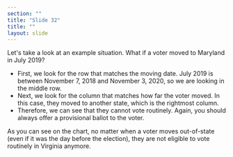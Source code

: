 ```yaml
---
section: ""
title: "Slide 32"
title: ""
layout: slide
---
```


Let's take a look at an example situation. What if a voter moved to Maryland in July 2019?

- First, we look for the row that matches the moving date. July 2019 is between November 7, 2018 and November 3, 2020, so we are looking in the middle row.
- Next, we look for the column that matches how far the voter moved. In this case, they moved to another state, which is the rightmost column.
- Therefore, we can see that they cannot vote routinely. Again, you should always offer a provisional ballot to the voter.

As you can see on the chart, no matter when a voter moves out-of-state (even if it was the day before the election), they are not eligible to vote routinely in Virginia anymore.

